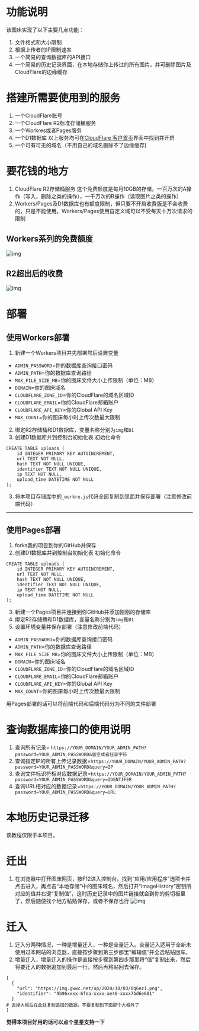 # 功能说明

该图床实现了以下主要几点功能：

1.  文件格式和大小限制
2.  根据上传者的IP限制速率
3.  一个简易的查询数据库的API接口
4.  一个简易的历史记录界面，在本地存储你上传过的所有图片，并可删除图片及CloudFlare的边缘缓存

# 搭建所需要使用到的服务

1.  一个CloudFlare账号
2.  一个CloudFlare R2标准存储桶服务
3.  一个Workres或者Pages服务
4.  一个D1数据库 以上服务均可在[CloudFlare 客户首页](https://dash.cloudflare.com/)界面中找到并开启
5.  一个可有可无的域名（不用自己的域名删除不了边缘缓存)

# 要花钱的地方

1.  CloudFlare R2存储桶服务 这个免费额度是每月10GB的存储，一百万次的A操作（写入，删除之类的操作），一千万次的B操作（读取图片之类的操作）
2.  Workers/Pages及D1数据库也有额度限制，但只要不开启收费版是不会收费的，只是不能使用。Workers/Pages使用自定义域可以不受每天十万次请求的限制

## Workers系列的免费额度

![img](https://img.gwwc.net/up/2024/10/05/qs4dmv.png)

## R2超出后的收费

![img](https://img.gwwc.net/up/2024/10/05/5sj643.png)

# 部署

## 使用Workers部署

1.  新建一个Workers项目并先部署然后设置变量

-   `ADMIN_PASSWORD`\=你的数据库查询接口密码
-   `ADMIN_PATH`\=你的数据库查询路径
-   `MAX_FILE_SIZE_MB`\=你的图床文件大小上传限制（单位：MB）
-   `DOMAIN`\=你的图床域名
-   `CLOUDFLARE_ZONE_ID`\=你的CloudFlare的域名区域ID
-   `CLOUDFLARE_EMAIL`\=你的CloudFlare邮箱账户
-   `CLOUDFLARE_API_KEY`\=你的Global API Key
-   `MAX_COUNT`=你的图床每小时上传次数最大限制

2.  绑定R2存储桶和D1数据库，变量名称分别为`img`和`D1`
3.  创建D1数据库并到控制台初始化表 初始化命令

```
CREATE TABLE uploads (
    id INTEGER PRIMARY KEY AUTOINCREMENT,
    url TEXT NOT NULL,
    hash TEXT NOT NULL UNIQUE,
    identifier TEXT NOT NULL UNIQUE,
    ip TEXT NOT NULL,
    upload_time DATETIME NOT NULL
);
```

3.  将本项目存储库中的`_workre.js`代码全部复制到里面并保存部署（注意修改前端代码）

---

## 使用Pages部署

1.  forks我的项目到你的GitHub并保存
2.  创建D1数据库并到控制台初始化表 初始化命令

```
CREATE TABLE uploads (
    id INTEGER PRIMARY KEY AUTOINCREMENT,
    url TEXT NOT NULL,
    hash TEXT NOT NULL UNIQUE,
    identifier TEXT NOT NULL UNIQUE,
    ip TEXT NOT NULL,
    upload_time DATETIME NOT NULL
);
```

3.  新建一个Pages项目并连接到你GitHub并添加刚刚的存储库
4.  绑定R2存储桶和D1数据库，变量名称分别为`img`和`D1`
5.  设置环境变量并保存部署（注意修改前端代码）

-   `ADMIN_PASSWORD`\=你的数据库查询接口密码
-   `ADMIN_PATH`\=你的数据库查询路径
-   `MAX_FILE_SIZE_MB`\=你的图床文件大小上传限制（单位：MB）
-   `DOMAIN`\=你的图床域名
-   `CLOUDFLARE_ZONE_ID`\=你的CloudFlare的域名区域ID
-   `CLOUDFLARE_EMAIL`\=你的CloudFlare邮箱账户
-   `CLOUDFLARE_API_KEY`\=你的Global API Key
-   `MAX_COUNT`=你的图床每小时上传次数最大限制

用Pages部署的话可以将前端代码和后端代码分为不同的文件部署

# 查询数据库接口的使用说明

1.  查询所有记录= `https://YOUR_DOMAIN/YOUR_ADMIN_PATH?password=YOUR_ADMIN_PASSWORD&留空或者任意字符`
2.  查询指定IP的所有上传记录数据=`https://YOUR_DOMAIN/YOUR_ADMIN_PATH?password=YOUR_ADMIN_PASSWORD&query=IP`
3.  查询文件标识符相对应数据记录=`https://YOUR_DOMAIN/YOUR_ADMIN_PATH?password=YOUR_ADMIN_PASSWORD&query=IDENTIFER`
4.  查询URL相对应的数据记录=`https://YOUR_DOMAIN/YOUR_ADMIN_PATH?password=YOUR_ADMIN_PASSWORD&query=URL`

# 本地历史记录迁移

该教程仅限于本项目。

# 迁出

1.  在浏览器中打开图床网页，按F12进入控制台，找到“应用/应用程序”选项卡并点击进入，再点击“本地存储”中的图床域名，然后打开“imageHistory”密钥所对应的值并右键“复制值”，这时历史记录中的图片链接就会到你的剪切板里了，然后随便找个地方粘贴保存，或者不保存也行 ![img](https://img.gwwc.net/up/2024/10/03/0q6ez1.png)

# 迁入

1.  迁入分两种情况，一种是增量迁入，一种是全量迁入。全量迁入适用于全新未使用过本网站的浏览器，直接按步骤到第三步那里“编辑值”并全选粘贴回车。
2.  增量迁入，增量迁入的操作是直接按步骤到第四步那里将“值”复制出来，然后将要迁入的数据追加到最后一行，然后再粘贴回去保存。

```
[
  {
    "url": "https://img.gwwc.net/up/2024/10/03/0q6ez1.png",
    "identifier": "9b96xxxx-6fea-xxxx-ae40-xxxx7bd6e681"
  }
# 去掉大框后在此处复制追加的数据，不要复制到下面那个大框外了
]
```

**觉得本项目好用的话可以点个星星支持一下**
